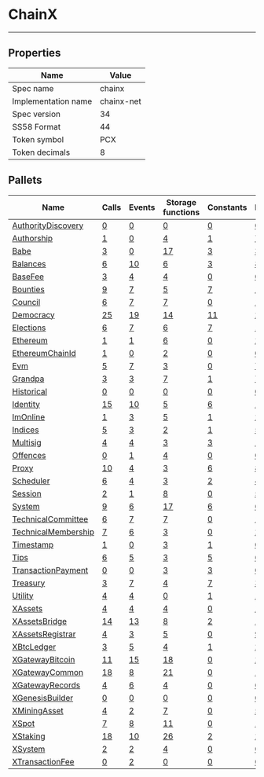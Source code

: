 # ChainX

---------

## Properties
| Name | Value |
| -------- | -------- |
| Spec name     | chainx     |
| Implementation name     | chainx-net     |
| Spec version     | 34     |
| SS58 Format     | 44     |
| Token symbol      | PCX     |
| Token decimals      | 8     |

## Pallets
| Name | Calls | Events | Storage functions | Constants | Errors |
| -------- | -------- | -------- | -------- | -------- | -------- |
| [AuthorityDiscovery](authoritydiscovery.md) | [0](authoritydiscovery.md#calls) | [0](authoritydiscovery.md#events) | [0](authoritydiscovery.md#storage-functions) | [0](authoritydiscovery.md#constants) | [0](authoritydiscovery.md#errors) |
| [Authorship](authorship.md) | [1](authorship.md#calls) | [0](authorship.md#events) | [4](authorship.md#storage-functions) | [1](authorship.md#constants) | [7](authorship.md#errors) |
| [Babe](babe.md) | [3](babe.md#calls) | [0](babe.md#events) | [17](babe.md#storage-functions) | [3](babe.md#constants) | [3](babe.md#errors) |
| [Balances](balances.md) | [6](balances.md#calls) | [10](balances.md#events) | [6](balances.md#storage-functions) | [3](balances.md#constants) | [8](balances.md#errors) |
| [BaseFee](basefee.md) | [3](basefee.md#calls) | [4](basefee.md#events) | [4](basefee.md#storage-functions) | [0](basefee.md#constants) | [0](basefee.md#errors) |
| [Bounties](bounties.md) | [9](bounties.md#calls) | [7](bounties.md#events) | [5](bounties.md#storage-functions) | [7](bounties.md#constants) | [11](bounties.md#errors) |
| [Council](council.md) | [6](council.md#calls) | [7](council.md#events) | [7](council.md#storage-functions) | [0](council.md#constants) | [10](council.md#errors) |
| [Democracy](democracy.md) | [25](democracy.md#calls) | [19](democracy.md#events) | [14](democracy.md#storage-functions) | [11](democracy.md#constants) | [28](democracy.md#errors) |
| [Elections](elections.md) | [6](elections.md#calls) | [7](elections.md#events) | [6](elections.md#storage-functions) | [7](elections.md#constants) | [17](elections.md#errors) |
| [Ethereum](ethereum.md) | [1](ethereum.md#calls) | [1](ethereum.md#events) | [6](ethereum.md#storage-functions) | [0](ethereum.md#constants) | [2](ethereum.md#errors) |
| [EthereumChainId](ethereumchainid.md) | [1](ethereumchainid.md#calls) | [0](ethereumchainid.md#events) | [2](ethereumchainid.md#storage-functions) | [0](ethereumchainid.md#constants) | [0](ethereumchainid.md#errors) |
| [Evm](evm.md) | [5](evm.md#calls) | [7](evm.md#events) | [3](evm.md#storage-functions) | [0](evm.md#constants) | [7](evm.md#errors) |
| [Grandpa](grandpa.md) | [3](grandpa.md#calls) | [3](grandpa.md#events) | [7](grandpa.md#storage-functions) | [1](grandpa.md#constants) | [7](grandpa.md#errors) |
| [Historical](historical.md) | [0](historical.md#calls) | [0](historical.md#events) | [0](historical.md#storage-functions) | [0](historical.md#constants) | [0](historical.md#errors) |
| [Identity](identity.md) | [15](identity.md#calls) | [10](identity.md#events) | [5](identity.md#storage-functions) | [6](identity.md#constants) | [16](identity.md#errors) |
| [ImOnline](imonline.md) | [1](imonline.md#calls) | [3](imonline.md#events) | [5](imonline.md#storage-functions) | [1](imonline.md#constants) | [2](imonline.md#errors) |
| [Indices](indices.md) | [5](indices.md#calls) | [3](indices.md#events) | [2](indices.md#storage-functions) | [1](indices.md#constants) | [5](indices.md#errors) |
| [Multisig](multisig.md) | [4](multisig.md#calls) | [4](multisig.md#events) | [3](multisig.md#storage-functions) | [3](multisig.md#constants) | [14](multisig.md#errors) |
| [Offences](offences.md) | [0](offences.md#calls) | [1](offences.md#events) | [4](offences.md#storage-functions) | [0](offences.md#constants) | [0](offences.md#errors) |
| [Proxy](proxy.md) | [10](proxy.md#calls) | [4](proxy.md#events) | [3](proxy.md#storage-functions) | [6](proxy.md#constants) | [8](proxy.md#errors) |
| [Scheduler](scheduler.md) | [6](scheduler.md#calls) | [4](scheduler.md#events) | [3](scheduler.md#storage-functions) | [2](scheduler.md#constants) | [4](scheduler.md#errors) |
| [Session](session.md) | [2](session.md#calls) | [1](session.md#events) | [8](session.md#storage-functions) | [0](session.md#constants) | [5](session.md#errors) |
| [System](system.md) | [9](system.md#calls) | [6](system.md#events) | [17](system.md#storage-functions) | [6](system.md#constants) | [6](system.md#errors) |
| [TechnicalCommittee](technicalcommittee.md) | [6](technicalcommittee.md#calls) | [7](technicalcommittee.md#events) | [7](technicalcommittee.md#storage-functions) | [0](technicalcommittee.md#constants) | [10](technicalcommittee.md#errors) |
| [TechnicalMembership](technicalmembership.md) | [7](technicalmembership.md#calls) | [6](technicalmembership.md#events) | [3](technicalmembership.md#storage-functions) | [0](technicalmembership.md#constants) | [2](technicalmembership.md#errors) |
| [Timestamp](timestamp.md) | [1](timestamp.md#calls) | [0](timestamp.md#events) | [3](timestamp.md#storage-functions) | [1](timestamp.md#constants) | [0](timestamp.md#errors) |
| [Tips](tips.md) | [6](tips.md#calls) | [5](tips.md#events) | [3](tips.md#storage-functions) | [5](tips.md#constants) | [6](tips.md#errors) |
| [TransactionPayment](transactionpayment.md) | [0](transactionpayment.md#calls) | [0](transactionpayment.md#events) | [3](transactionpayment.md#storage-functions) | [3](transactionpayment.md#constants) | [0](transactionpayment.md#errors) |
| [Treasury](treasury.md) | [3](treasury.md#calls) | [7](treasury.md#events) | [4](treasury.md#storage-functions) | [7](treasury.md#constants) | [3](treasury.md#errors) |
| [Utility](utility.md) | [4](utility.md#calls) | [4](utility.md#events) | [0](utility.md#storage-functions) | [1](utility.md#constants) | [1](utility.md#errors) |
| [XAssets](xassets.md) | [4](xassets.md#calls) | [4](xassets.md#events) | [4](xassets.md#storage-functions) | [0](xassets.md#constants) | [11](xassets.md#errors) |
| [XAssetsBridge](xassetsbridge.md) | [14](xassetsbridge.md#calls) | [13](xassetsbridge.md#events) | [8](xassetsbridge.md#storage-functions) | [2](xassetsbridge.md#constants) | [16](xassetsbridge.md#errors) |
| [XAssetsRegistrar](xassetsregistrar.md) | [4](xassetsregistrar.md#calls) | [3](xassetsregistrar.md#events) | [5](xassetsregistrar.md#storage-functions) | [0](xassetsregistrar.md#constants) | [9](xassetsregistrar.md#errors) |
| [XBtcLedger](xbtcledger.md) | [3](xbtcledger.md#calls) | [5](xbtcledger.md#events) | [4](xbtcledger.md#storage-functions) | [1](xbtcledger.md#constants) | [2](xbtcledger.md#errors) |
| [XGatewayBitcoin](xgatewaybitcoin.md) | [11](xgatewaybitcoin.md#calls) | [15](xgatewaybitcoin.md#events) | [18](xgatewaybitcoin.md#storage-functions) | [0](xgatewaybitcoin.md#constants) | [29](xgatewaybitcoin.md#errors) |
| [XGatewayCommon](xgatewaycommon.md) | [18](xgatewaycommon.md#calls) | [8](xgatewaycommon.md#events) | [21](xgatewaycommon.md#storage-functions) | [0](xgatewaycommon.md#constants) | [17](xgatewaycommon.md#errors) |
| [XGatewayRecords](xgatewayrecords.md) | [4](xgatewayrecords.md#calls) | [6](xgatewayrecords.md#events) | [4](xgatewayrecords.md#storage-functions) | [0](xgatewayrecords.md#constants) | [6](xgatewayrecords.md#errors) |
| [XGenesisBuilder](xgenesisbuilder.md) | [0](xgenesisbuilder.md#calls) | [0](xgenesisbuilder.md#events) | [0](xgenesisbuilder.md#storage-functions) | [0](xgenesisbuilder.md#constants) | [0](xgenesisbuilder.md#errors) |
| [XMiningAsset](xminingasset.md) | [4](xminingasset.md#calls) | [2](xminingasset.md#events) | [7](xminingasset.md#storage-functions) | [0](xminingasset.md#constants) | [5](xminingasset.md#errors) |
| [XSpot](xspot.md) | [7](xspot.md#calls) | [8](xspot.md#events) | [11](xspot.md#storage-functions) | [0](xspot.md#constants) | [18](xspot.md#errors) |
| [XStaking](xstaking.md) | [18](xstaking.md#calls) | [10](xstaking.md#events) | [26](xstaking.md#storage-functions) | [2](xstaking.md#constants) | [20](xstaking.md#errors) |
| [XSystem](xsystem.md) | [2](xsystem.md#calls) | [2](xsystem.md#events) | [4](xsystem.md#storage-functions) | [0](xsystem.md#constants) | [0](xsystem.md#errors) |
| [XTransactionFee](xtransactionfee.md) | [0](xtransactionfee.md#calls) | [2](xtransactionfee.md#events) | [0](xtransactionfee.md#storage-functions) | [0](xtransactionfee.md#constants) | [0](xtransactionfee.md#errors) |